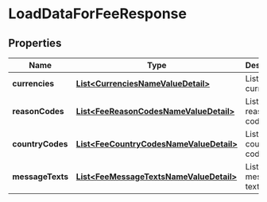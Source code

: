

# LoadDataForFeeResponse


## Properties

| Name | Type | Description | Notes |
|------------ | ------------- | ------------- | -------------|
|**currencies** | [**List&lt;CurrenciesNameValueDetail&gt;**](CurrenciesNameValueDetail.md) | List of valid currencies |  [optional] |
|**reasonCodes** | [**List&lt;FeeReasonCodesNameValueDetail&gt;**](FeeReasonCodesNameValueDetail.md) | List of valid reason codes |  [optional] |
|**countryCodes** | [**List&lt;FeeCountryCodesNameValueDetail&gt;**](FeeCountryCodesNameValueDetail.md) | List of valid country codes |  [optional] |
|**messageTexts** | [**List&lt;FeeMessageTextsNameValueDetail&gt;**](FeeMessageTextsNameValueDetail.md) | List of valid message texts |  [optional] |




